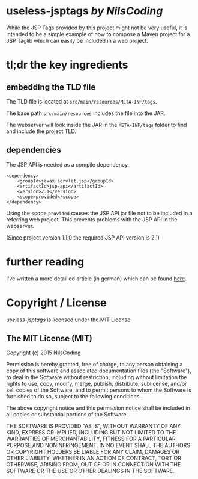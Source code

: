 # useless-jsptags *by NilsCoding*

While the JSP Tags provided by this project might not be very useful, it is intended to be a simple example of how to compose a Maven project for a JSP Taglib which can easily be included in a web project.

# tl;dr the key ingredients

## embedding the TLD file

The TLD file is located at `src/main/resources/META-INF/tags`.

The base path `src/main/resources` includes the file into the JAR.

The webserver will look inside the JAR in the `META-INF/tags` folder to find and include the project TLD.

## dependencies

The JSP API is needed as a compile dependency.

```
<dependency>
    <groupId>javax.servlet.jsp</groupId>
    <artifactId>jsp-api</artifactId>
    <version>2.1</version>
    <scope>provided</scope>
</dependency>
```

Using the scope `provided` causes the JSP API jar file not to be included in a referring web project. This prevents problems with the JSP API in the webserver.

(Since project version 1.1.0 the required JSP API version is 2.1)

# further reading

I've written a more detailled article (in german) which can be found [here](http://www.nilscoding.com/12_16/jsp_taglib_maven_jar.html).

# Copyright / License

*useless-jsptags* is licensed under the MIT License

## The MIT License (MIT)

Copyright (c) 2015 NilsCoding

Permission is hereby granted, free of charge, to any person obtaining a copy
of this software and associated documentation files (the "Software"), to deal
in the Software without restriction, including without limitation the rights
to use, copy, modify, merge, publish, distribute, sublicense, and/or sell
copies of the Software, and to permit persons to whom the Software is
furnished to do so, subject to the following conditions:

The above copyright notice and this permission notice shall be included in all
copies or substantial portions of the Software.

THE SOFTWARE IS PROVIDED "AS IS", WITHOUT WARRANTY OF ANY KIND, EXPRESS OR
IMPLIED, INCLUDING BUT NOT LIMITED TO THE WARRANTIES OF MERCHANTABILITY,
FITNESS FOR A PARTICULAR PURPOSE AND NONINFRINGEMENT. IN NO EVENT SHALL THE
AUTHORS OR COPYRIGHT HOLDERS BE LIABLE FOR ANY CLAIM, DAMAGES OR OTHER
LIABILITY, WHETHER IN AN ACTION OF CONTRACT, TORT OR OTHERWISE, ARISING FROM,
OUT OF OR IN CONNECTION WITH THE SOFTWARE OR THE USE OR OTHER DEALINGS IN THE
SOFTWARE. 


